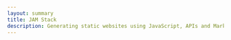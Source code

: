 ```yaml
---
layout: summary
title: JAM Stack
description: Generating static websites using JavaScript, APIs and Markdown (JAM)
---
```

